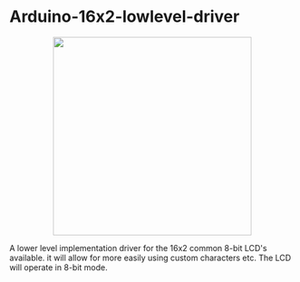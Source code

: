 # Arduino-16x2-lowlevel-driver

<p align="center">
  <img src="https://v6f7u6f8.rocketcdn.me/wp-content/uploads/2018/01/LCD-16x2-1602AV32-5C10YL1-B5NG-400x267.png" width="350">
</p>

A lower level implementation driver for the 16x2 common 8-bit LCD's available. it will allow for more easily using custom characters etc. The LCD will operate in 8-bit mode.
